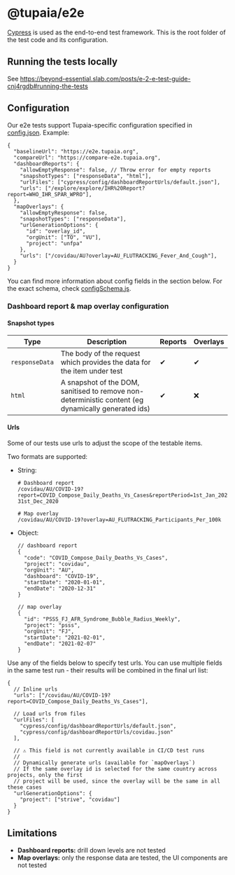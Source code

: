 # @tupaia/e2e

[Cypress](https://www.cypress.io/) is used as the end-to-end test framework. This is the root folder of the test code and its configuration.

## Running the tests locally

See https://beyond-essential.slab.com/posts/e-2-e-test-guide-cnj4rgdb#running-the-tests

## Configuration

Our e2e tests support Tupaia-specific configuration specified in [config.json](config.json). Example:

```jsonc
{
  "baselineUrl": "https://e2e.tupaia.org",
  "compareUrl": "https://compare-e2e.tupaia.org",
  "dashboardReports": {
    "allowEmptyResponse": false, // Throw error for empty reports
    "snapshotTypes": ["responseData", "html"],
    "urlFiles": ["cypress/config/dashboardReportUrls/default.json"],
    "urls": ["/explore/explore/IHR%20Report?report=WHO_IHR_SPAR_WPRO"],
  },
  "mapOverlays": {
    "allowEmptyResponse": false,
    "snapshotTypes": ["responseData"],
    "urlGenerationOptions": {
      "id": "overlay_id",
      "orgUnit": ["TO", "VU"],
      "project": "unfpa"
    },
    "urls": ["/covidau/AU?overlay=AU_FLUTRACKING_Fever_And_Cough"],
  }
}
```

You can find more information about config fields in the section below. For the exact schema, check [configSchema.js](scripts/generateConfig/configSchema.js#L22).

### Dashboard report & map overlay configuration

#### Snapshot types

| Type           | Description                                                                                         | Reports | Overlays |
| -------------- | --------------------------------------------------------------------------------------------------- | ------- | -------- |
| `responseData` | The body of the request which provides the data for the item under test                             | ✔       | ✔        |
| `html`         | A snapshot of the DOM, sanitised to remove non-deterministic content (eg dynamically generated ids) | ✔       | ❌       |

#### Urls

Some of our tests use urls to adjust the scope of the testable items.

Two formats are supported:

- String:

  ```
  # Dashboard report
  /covidau/AU/COVID-19?report=COVID_Compose_Daily_Deaths_Vs_Cases&reportPeriod=1st_Jan_2020-31st_Dec_2020

  # Map overlay
  /covidau/AU/COVID-19?overlay=AU_FLUTRACKING_Participants_Per_100k
  ```

- Object:

  ```jsonc
  // dashboard report
  {
    "code": "COVID_Compose_Daily_Deaths_Vs_Cases",
    "project": "covidau",
    "orgUnit": "AU",
    "dashboard": "COVID-19",
    "startDate": "2020-01-01",
    "endDate": "2020-12-31"
  }

  // map overlay
  {
    "id": "PSSS_FJ_AFR_Syndrome_Bubble_Radius_Weekly",
    "project": "psss",
    "orgUnit": "FJ",
    "startDate": "2021-02-01",
    "endDate": "2021-02-07"
  }
  ```

Use any of the fields below to specify test urls. You can use multiple fields in the same test run - their results will be combined in the final url list:

```jsonc
{
  // Inline urls
  "urls": ["/covidau/AU/COVID-19?report=COVID_Compose_Daily_Deaths_Vs_Cases"],

  // Load urls from files
  "urlFiles": [
    "cypress/config/dashboardReportUrls/default.json",
    "cypress/config/dashboardReportUrls/covidau.json"
  ],

  // ⚠️ This field is not currently available in CI/CD test runs
  //
  // Dynamically generate urls (available for `mapOverlays`)
  // If the same overlay id is selected for the same country across projects, only the first
  // project will be used, since the overlay will be the same in all these cases
  "urlGenerationOptions": {
    "project": ["strive", "covidau"]
  }
}
```

## Limitations

- **Dashboard reports:** drill down levels are not tested
- **Map overlays:** only the response data are tested, the UI components are not tested
